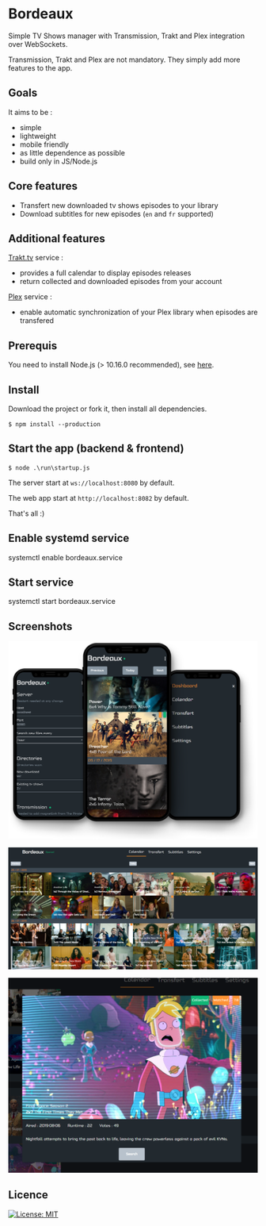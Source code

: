 # Bordeaux

Simple TV Shows manager with Transmission, Trakt and Plex integration over WebSockets.

Transmission, Trakt and Plex are not mandatory. They simply add more features to the app.

## Goals

It aims to be :

- simple
- lightweight
- mobile friendly
- as little dependence as possible
- build only in JS/Node.js

## Core features

- Transfert new downloaded tv shows episodes to your library
- Download subtitles for new episodes (`en` and `fr` supported)

## Additional features

[Trakt.tv](https://trakt.tv/dashboard) service :

- provides a full calendar to display episodes releases
- return collected and downloaded episodes from your account

[Plex](https://www.plex.tv) service :

- enable automatic synchronization of your Plex library when episodes are transfered

## Prerequis

You need to install Node.js (> 10.16.0 recommended), see [here](https://nodejs.org/en/).

## Install

Download the project or fork it, then install all dependencies.

```
$ npm install --production
```

## Start the app (backend & frontend)

```
$ node .\run\startup.js
```

The server start at `ws://localhost:8080` by default.

The web app start at `http://localhost:8082` by default.

That's all :)

## Enable systemd service

systemctl enable bordeaux.service

## Start service

systemctl start bordeaux.service

## Screenshots

![screen](https://github.com/Wifsimster/bordeaux/blob/master/assets/mobile_04_transparent.png)

![screen](https://github.com/Wifsimster/bordeaux/blob/master/assets/unamed_01.png)

![screen](https://github.com/Wifsimster/bordeaux/blob/master/assets/unamed_02.png)

## Licence

[![License: MIT](https://img.shields.io/badge/license-MIT-blue.svg)](https://github.com/Wifsimster/bordeaux/blob/master/LICENSE)
